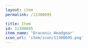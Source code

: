 ```yaml
---
layout: item
permalink: /11300695

title: Item
id: 11300695
item_name: 'Draconic Headgear'
icon_url: 'item/icon/11300695.png'
---
```

